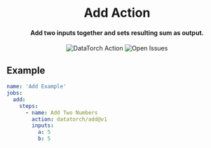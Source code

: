 <h1 align="center">
  Add Action
</h1>

<h4 align="center">Add two inputs together and sets resulting sum as output.</h4>

<p align="center">
  <img alt="DataTorch Action" src="https://img.shields.io/static/v1?label=DataTorch%20Action&message=datatorch/add@v1&color=blueviolet">
  <img alt="Open Issues" src="https://img.shields.io/github/issues/datatorch-actions/add">
</p>

## Example

```yaml
name: 'Add Example'
jobs:
  add:
    steps:
      - name: Add Two Numbers
        action: datatorch/add@v1
        inputs:
          a: 5
          b: 5
```
